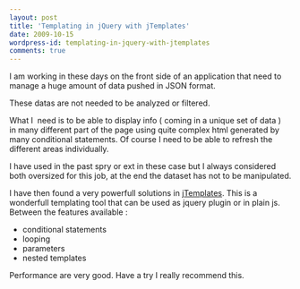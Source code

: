 ```yaml
---
layout: post
title: 'Templating in jQuery with jTemplates'
date: 2009-10-15
wordpress-id: templating-in-jquery-with-jtemplates
comments: true
---
```

<p>I am working in these days on the front side of an application that need to manage a huge amount of data pushed in JSON format. </p>
<!--more-->
<p>These datas are not needed to be analyzed or filtered. </p>  <p>What I&#160; need is to be able to display info ( coming in a unique set of data )&#160; in many different part of the page using quite complex html generated by many conditional statements. Of course I need to be able to refresh the different areas individually. </p>  <p>I have used in the past spry or ext in these case but I always considered both oversized for this job, at the end the dataset has not to be manipulated. </p>  <p>I have then found a very powerfull solutions in <a href="http://jtemplates.tpython.com/" target="_blank">jTemplates</a>. This is a wonderfull templating tool that can be used as jquery plugin or in plain js. Between the features available :</p>  <ul>   <li>conditional statements</li>    <li>looping</li>    <li>parameters</li>    <li>nested templates</li> </ul>  <p>Performance are very good. Have a try I really recommend this. </p>
